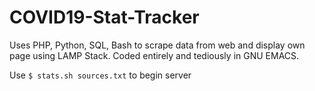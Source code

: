 # COVID19-Stat-Tracker
Uses PHP, Python, SQL, Bash to scrape data from web and display own page using LAMP Stack. Coded entirely and tediously in GNU EMACS.

Use `$ stats.sh sources.txt` to begin server
